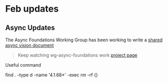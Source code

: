# Feb updates

## Async Updates
The Async Foundations Working Group has been working to write a [shared async vision document](https://rust-lang.github.io/wg-async/vision.html)

> Keep watching wg-async-foundations work [project page](https://github.com/orgs/rust-lang/projects/2)

Useful command

find . -type d -name '4.1.68*' -exec rm -rf {} 